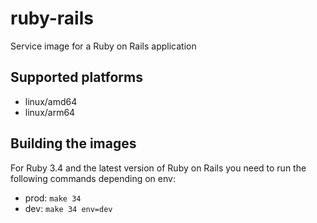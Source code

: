 # ruby-rails
Service image for a Ruby on Rails application

## Supported platforms
* linux/amd64
* linux/arm64

## Building the images
For Ruby 3.4 and the latest version of Ruby on Rails you need to run the following commands depending on env:
* prod: `make 34`
* dev: `make 34 env=dev`
